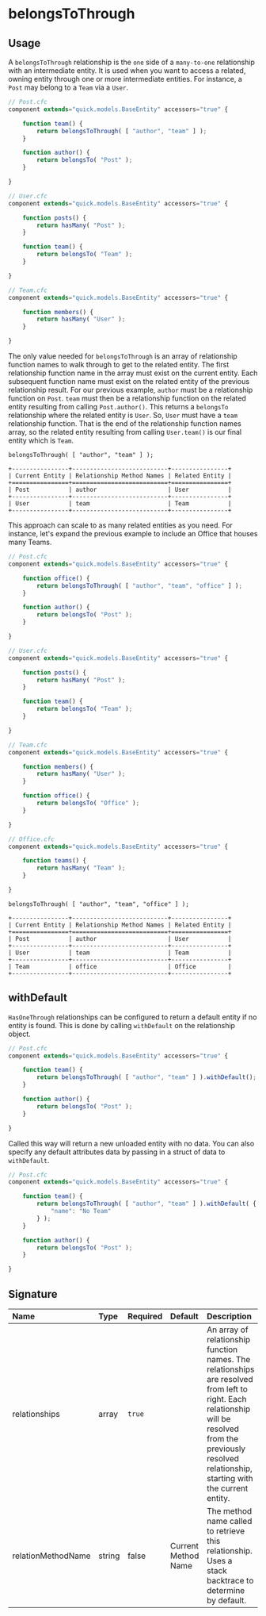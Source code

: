 # belongsToThrough

## Usage

A `belongsToThrough` relationship is the `one` side of a `many-to-one` relationship with an intermediate entity. It is used when you want to access a related, owning entity through one or more intermediate entities. For instance, a `Post` may belong to a `Team` via a `User`.

```javascript
// Post.cfc
component extends="quick.models.BaseEntity" accessors="true" {

    function team() {
        return belongsToThrough( [ "author", "team" ] );
    }

    function author() {
        return belongsTo( "Post" );
    }

}
```

```javascript
// User.cfc
component extends="quick.models.BaseEntity" accessors="true" {

    function posts() {
        return hasMany( "Post" );
    }

    function team() {
        return belongsTo( "Team" );
    }

}
```

```javascript
// Team.cfc
component extends="quick.models.BaseEntity" accessors="true" {

    function members() {
        return hasMany( "User" );
    }

}
```

The only value needed for `belongsToThrough` is an array of relationship function names to walk through to get to the related entity. The first relationship function name in the array must exist on the current entity. Each subsequent function name must exist on the related entity of the previous relationship result. For our previous example, `author` must be a relationship function on `Post`. `team` must then be a relationship function on the related entity resulting from calling `Post.author()`. This returns a `belongsTo` relationship where the related entity is `User`. So, `User` must have a `team` relationship function. That is the end of the relationship function names array, so the related entity resulting from calling `User.team()` is our final entity which is `Team`.

```text
belongsToThrough( [ "author", "team" ] );

+----------------+---------------------------+----------------+
| Current Entity | Relationship Method Names | Related Entity |
+================+===========================+================+
| Post           | author                    | User           |
+----------------+---------------------------+----------------+
| User           | team                      | Team           |
+----------------+---------------------------+----------------+
```

This approach can scale to as many related entities as you need. For instance, let's expand the previous example to include an Office that houses many Teams.

```javascript
// Post.cfc
component extends="quick.models.BaseEntity" accessors="true" {

    function office() {
        return belongsToThrough( [ "author", "team", "office" ] );
    }

    function author() {
        return belongsTo( "Post" );
    }

}
```

```javascript
// User.cfc
component extends="quick.models.BaseEntity" accessors="true" {

    function posts() {
        return hasMany( "Post" );
    }

    function team() {
        return belongsTo( "Team" );
    }

}
```

```javascript
// Team.cfc
component extends="quick.models.BaseEntity" accessors="true" {

    function members() {
        return hasMany( "User" );
    }

    function office() {
        return belongsTo( "Office" );
    }

}
```

```javascript
// Office.cfc
component extends="quick.models.BaseEntity" accessors="true" {

    function teams() {
        return hasMany( "Team" );
    }

}
```

```text
belongsToThrough( [ "author", "team", "office" ] );

+----------------+---------------------------+----------------+
| Current Entity | Relationship Method Names | Related Entity |
+================+===========================+================+
| Post           | author                    | User           |
+----------------+---------------------------+----------------+
| User           | team                      | Team           |
+----------------+---------------------------+----------------+
| Team           | office                    | Office         |
+----------------+---------------------------+----------------+
```

## withDefault

`HasOneThrough` relationships can be configured to return a default entity if no entity is found. This is done by calling `withDefault` on the relationship object.

```javascript
// Post.cfc
component extends="quick.models.BaseEntity" accessors="true" {

    function team() {
        return belongsToThrough( [ "author", "team" ] ).withDefault();
    }

    function author() {
        return belongsTo( "Post" );
    }

}
```

Called this way will return a new unloaded entity with no data. You can also specify any default attributes data by passing in a struct of data to `withDefault`.

```javascript
// Post.cfc
component extends="quick.models.BaseEntity" accessors="true" {

    function team() {
        return belongsToThrough( [ "author", "team" ] ).withDefault( {
            "name": "No Team"
        } );
    }

    function author() {
        return belongsTo( "Post" );
    }

}
```

## Signature

| Name | Type | Required | Default | Description |
| :--- | :--- | :--- | :--- | :--- |
| relationships | array | `true` |  | An array of relationship function names. The relationships are resolved from left to right.  Each relationship will be resolved from the previously resolved relationship, starting with the current entity. |
| relationMethodName | string | false | Current Method Name | The method name called to retrieve this relationship.  Uses a stack backtrace to determine by default. |

